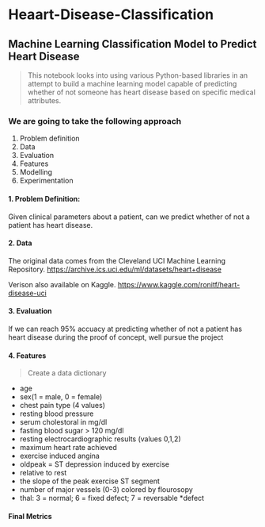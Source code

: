 # Heaart-Disease-Classification
## Machine Learning Classification Model to Predict Heart Disease

> This notebook looks into using various Python-based libraries in an attempt to build a machine learning model capable of predicting whether of not someone has heart disease based on specific medical attributes.

### We are going to take the following approach

1. Problem definition
2. Data
3. Evaluation
4. Features
5. Modelling
6. Experimentation

#### 1. Problem Definition:
Given clinical parameters about a patient, can we predict whether of not a patient has heart disease.

#### 2. Data
The original data comes from the Cleveland UCI Machine Learning Repository. https://archive.ics.uci.edu/ml/datasets/heart+disease

Verison also available on Kaggle. https://www.kaggle.com/ronitf/heart-disease-uci

#### 3. Evaluation
If we can reach 95% accuacy at predicting whether of not a patient has heart disease during the proof of concept, well pursue the project

#### 4. Features
> Create a data dictionary

* age
* sex(1 = male, 0 = female)
* chest pain type (4 values)
* resting blood pressure
* serum cholestoral in mg/dl
* fasting blood sugar > 120 mg/dl
* resting electrocardiographic results (values 0,1,2)
* maximum heart rate achieved
* exercise induced angina
* oldpeak = ST depression induced by exercise
* relative to rest
* the slope of the peak exercise ST segment
* number of major vessels (0-3) colored by flourosopy
* thal: 3 = normal; 6 = fixed defect; 7 = reversable *defect

#### Final Metrics


